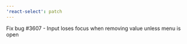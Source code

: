 ```yaml
---
'react-select': patch
---
```


Fix bug #3607 - Input loses focus when removing value unless menu is open
